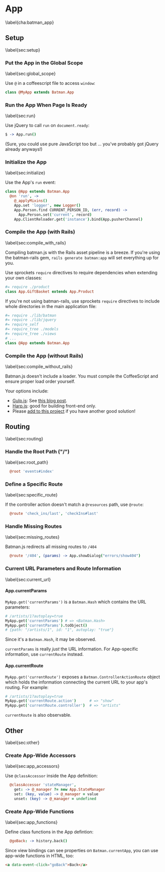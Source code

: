 # App
\label{cha:batman_app}


## Setup
\label{sec:setup}

### Put the App in the Global Scope
\label{sec:global_scope}

Use `@` in a coffeescript file to access `window`:

```coffeescript
class @MyApp extends Batman.App
```

### Run the App When Page Is Ready
\label{sec:run}

Use jQuery to call `run` on `document.ready`:

```coffeescript
$ -> App.run()
```

(Sure, you could use pure JavaScript too but ... you've probably got jQuery already anyways!)

### Initialize the App
\label{sec:initialize}

Use the App's `run` event:

```coffeescript
class @App extends Batman.App
  @on 'run', ->
    @_applyMixins()
    App.set 'logger', new Logger()
    App.Person.find CURRENT_PERSON_ID, (err, record) ->
      App.Person.set('current', record)
    App.ClientReloader.get('instance').bind(App.pusherChannel)
```

### Compile the App (with Rails)
\label{sec:compile_with_rails}

Compiling batman.js with the Rails asset pipeline is a breeze. If you're using the batman-rails gem, `rails generate batman:app` will set everything up for you.

Use sprockets `require` directives to require dependencies when extending your own classes:

```coffeescript
#= require ./product
class App.GiftBasket extends App.Product
```

If you're not using batman-rails, use sprockets `require` directives to include whole directories in the main application file:


```coffeescript
#= require ./lib/batman
#= require ./lib/jquery
#= require_self
#= require_tree ./models
#= require_tree ./views
# ...
class @App extends Batman.App
```

### Compile the App (without Rails)
\label{sec:compile_without_rails}

Batman.js doesn't include a loader. You must compile the CoffeeScript and ensure proper load order yourself.

Your options include:

- [Gulp.js](http://gulpjs.com/): See [this blog post](http://rmosolgo.github.io/blog/2014/03/22/using-gulp-dot-js-to-build-batman-dot-js-without-rails/).
- [Harp.js](http://harpjs.com/): good for building front-end only.
- Please [add to this project](https://github.com/rmosolgo/batmanjs-mvc-cookbook) if you have another good solution!

## Routing
\label{sec:routing}

### Handle the Root Path ("/")
\label{sec:root_path}

```coffeescript
  @root 'events#index'
```

### Define a Specific Route
\label{sec:specific_route}

If the controller action doesn't match a `@resources` path, use `@route`:

```coffeescript
  @route 'check_ins/last', 'checkIns#last'
```

### Handle Missing Routes
\label{sec:missing_routes}

Batman.js redirects all missing routes to `/404`

```coffeescript
  @route '/404', (params) -> App.showDialog("errors/show404")
```

### Current URL Parameters and Route Information
\label{sec:current_url}

#### App.currentParams

`MyApp.get('currentParams')` is a `Batman.Hash` which contains the URL parameters:

```coffeescript
# /artists/1?autoplay=true
MyApp.get('currentParams') # => <Batman.Hash>
MyApp.get('currentParams').toObject()
# {path: "/artists/1", id: "1", autoplay: "true"}
```

Since it's a `Batman.Hash`, it may be observed.

`currentParams` is really _just_ the URL information. For App-specific information, use `currentRoute` instead.

#### App.currentRoute

`MyApp.get('currentRoute')` exposes a `Batman.ControllerActionRoute` object which holds the information connecting the current URL to your app's routing. For example:

```coffeescript
# /artists/1?autoplay=true
MyApp.get('currentRoute.action')      # => "show"
MyApp.get('currentRoute.controller')  # => "artists"
```

`currentRoute` is also observable.

## Other
\label{sec:other}

### Create App-Wide Accessors
\label{sec:app_accessors}

Use `@classAccessor` inside the App definition:

```coffeescript
  @classAccessor 'stateManager',
    get: -> @_manager ?= new App.StateManager
    set: (key, value) -> @_manager = value
    unset: (key) -> @_manager = undefined
```

### Create App-Wide Functions
\label{sec:app_functions}

Define class functions in the App defintion:

```coffeescript
  @goBack: -> history.back()
```

Since view bindings can see properties on `Batman.currentApp`, you can use app-wide functions in HTML, too:

```html
<a data-event-click="goBack">Back</a>
```